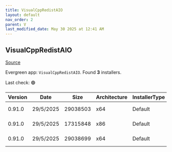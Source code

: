 ```yaml
---
title: VisualCppRedistAIO
layout: default
nav_order: 2
parent: V
last_modified_date: May 30 2025 at 12:41 AM
---
```


## VisualCppRedistAIO

[Source](https://github.com/abbodi1406/vcredist)

Evergreen app: `VisualCppRedistAIO`. Found **3** installers.

Last check: 🟢

| Version | Date      | Size     | Architecture | InstallerType | Type | URI                                                                                                                                                                                                        |
| ------- | --------- | -------- | ------------ | ------------- | ---- | ---------------------------------------------------------------------------------------------------------------------------------------------------------------------------------------------------------- |
| 0.91.0  | 29/5/2025 | 29038503 | x64          | Default       | exe  | [https://github.com/abbodi1406/vcredist/releases/download/v0.91.0/VisualCppRedist_AIO_x86_x64.exe](https://github.com/abbodi1406/vcredist/releases/download/v0.91.0/VisualCppRedist_AIO_x86_x64.exe)       |
| 0.91.0  | 29/5/2025 | 17315848 | x86          | Default       | exe  | [https://github.com/abbodi1406/vcredist/releases/download/v0.91.0/VisualCppRedist_AIO_x86only.exe](https://github.com/abbodi1406/vcredist/releases/download/v0.91.0/VisualCppRedist_AIO_x86only.exe)       |
| 0.91.0  | 29/5/2025 | 29038699 | x64          | Default       | zip  | [https://github.com/abbodi1406/vcredist/releases/download/v0.91.0/VisualCppRedist_AIO_x86_x64_91.zip](https://github.com/abbodi1406/vcredist/releases/download/v0.91.0/VisualCppRedist_AIO_x86_x64_91.zip) |
